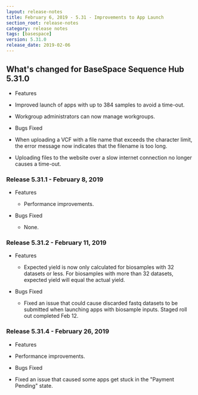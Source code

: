 ```yaml
---
layout: release-notes
title: February 6, 2019 - 5.31 - Improvements to App Launch
section_root: release-notes
category: release notes
tags: [basespace]
version: 5.31.0
release_date: 2019-02-06
---
```


## What's changed for BaseSpace Sequence Hub 5.31.0

- Features
 
 - Improved launch of apps with up to 384 samples to avoid a time-out.
 - Workgroup administrators can now manage workgroups.

- Bugs Fixed

 - When uploading a VCF with a file name that exceeds the character limit, the error message now indicates that the filename is too long.
 - Uploading files to the website over a slow internet connection no longer causes a time-out.

### Release 5.31.1 - February 8, 2019
- Features
  - Performance improvements.

- Bugs Fixed
  - None.

### Release 5.31.2 - February 11, 2019
- Features
  - Expected yield is now only calculated for biosamples with 32 datasets or less. For biosamples with more than 32 datasets, expected yield will equal the actual yield.

- Bugs Fixed
  - Fixed an issue that could cause discarded fastq datasets to be submitted when launching apps with biosample inputs. Staged roll out completed Feb 12.


### Release 5.31.4 - February 26, 2019
- Features
 - Performance improvements.

- Bugs Fixed
 - Fixed an issue that caused some apps get stuck in the "Payment Pending" state.